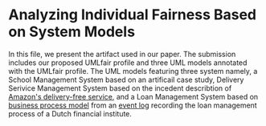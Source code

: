 # Analyzing Individual Fairness Based on System Models

In this file, we present the artifact used in our paper. The submission includes our proposed UMLfair profile and three UML models annotated with the UMLfair profile. The UML models featuring three system namely, a School Management System based on an artificail case study, Delivery Serivice Management System based on the incedent describtion of [Amazon's delivery-free service](https://www.bloomberg.com/graphics/2016-amazon-same-day/), and a Loan Management System based on [business process model](https://link.springer.com/chapter/10.1007/978-3-319-92901-9_19) from an [event log](https://www.win.tue.nl/bpi/doku.php?id=2012:challenge) recording the loan management process of a Dutch financial institute. 
